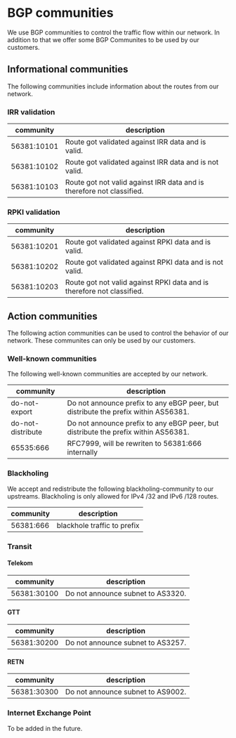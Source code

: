 # BGP communities

We use BGP communities to control the traffic flow within our network. In addition to that we offer some BGP Communites to be used by our customers.

## Informational communities

The following communities include information about the routes from our network.

### IRR validation

|community|description|
|-|-|
|56381:10101|Route got validated against IRR data and is valid.|
|56381:10102|Route got validated against IRR data and is not valid.|
|56381:10103|Route got not valid against IRR data and is therefore not classified.|

### RPKI validation

|community|description|
|-|-|
|56381:10201|Route got validated against RPKI data and is valid.|
|56381:10202|Route got validated against RPKI data and is not valid.|
|56381:10203|Route got not valid against RPKI data and is therefore not classified.|

## Action communities

The following action communities can be used to control the behavior of our network. These communites can only be used by our customers.

### Well-known communities

The following well-known communities are accepted by our network.

|community|description|
|-|-|
|do-not-export|Do not announce prefix to any eBGP peer, but distribute the prefix within AS56381.|
|do-not-distribute|Do not announce prefix to any eBGP peer, but distribute the prefix within AS56381.|
|65535:666|RFC7999, will be rewriten to 56381:666 internally|

### Blackholing

We accept and redistribute the following blackholing-community to our upstreams. Blackholing is only allowed for IPv4 /32 and IPv6 /128 routes.

|community|description|
|-|-|
|56381:666|blackhole traffic to prefix|

### Transit

#### Telekom

|community|description|
|-|-|
|56381:30100|Do not announce subnet to AS3320.|


#### GTT

|community|description|
|-|-|
|56381:30200|Do not announce subnet to AS3257.|


#### RETN

|community|description|
|-|-|
|56381:30300|Do not announce subnet to AS9002.|


### Internet Exchange Point
To be added in the future.
